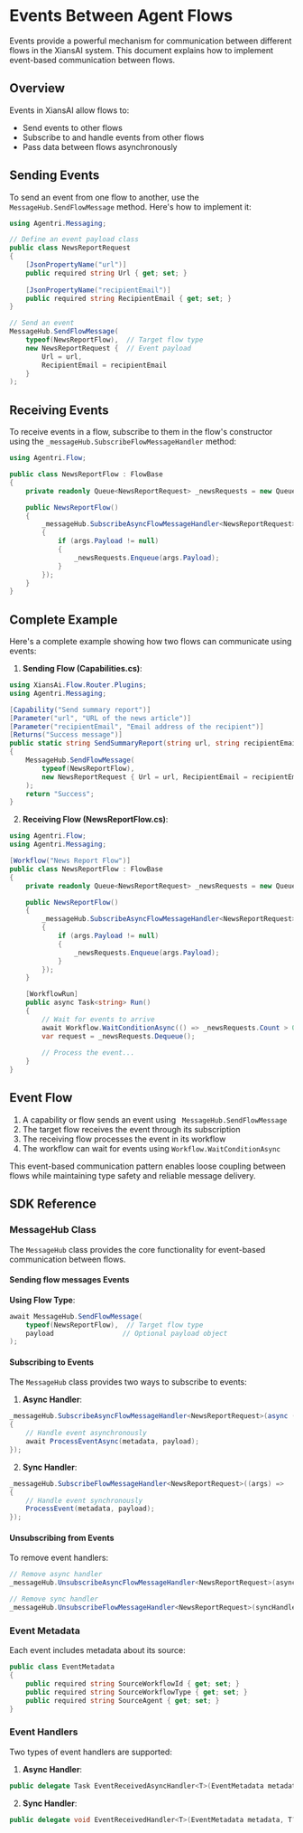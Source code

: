 # Events Between Agent Flows

Events provide a powerful mechanism for communication between different flows in the XiansAI system. This document explains how to implement event-based communication between flows.

## Overview

Events in XiansAI allow flows to:

- Send events to other flows
- Subscribe to and handle events from other flows
- Pass data between flows asynchronously

## Sending Events

To send an event from one flow to another, use the `MessageHub.SendFlowMessage` method. Here's how to implement it:

```csharp
using Agentri.Messaging;

// Define an event payload class
public class NewsReportRequest
{
    [JsonPropertyName("url")]
    public required string Url { get; set; }
    
    [JsonPropertyName("recipientEmail")]
    public required string RecipientEmail { get; set; }
}

// Send an event
MessageHub.SendFlowMessage(
    typeof(NewsReportFlow),  // Target flow type
    new NewsReportRequest {  // Event payload
        Url = url, 
        RecipientEmail = recipientEmail 
    }
);
```

## Receiving Events

To receive events in a flow, subscribe to them in the flow's constructor using the `_messageHub.SubscribeFlowMessageHandler` method:

```csharp
using Agentri.Flow;

public class NewsReportFlow : FlowBase
{
    private readonly Queue<NewsReportRequest> _newsRequests = new Queue<NewsReportRequest>();

    public NewsReportFlow()
    {
        _messageHub.SubscribeAsyncFlowMessageHandler<NewsReportRequest>(async (args) =>
        {
            if (args.Payload != null)
            {
                _newsRequests.Enqueue(args.Payload);
            }
        });
    }
}
```

## Complete Example

Here's a complete example showing how two flows can communicate using events:

1. **Sending Flow (Capabilities.cs)**:

```csharp
using XiansAi.Flow.Router.Plugins;
using Agentri.Messaging;

[Capability("Send summary report")]
[Parameter("url", "URL of the news article")]
[Parameter("recipientEmail", "Email address of the recipient")]
[Returns("Success message")]
public static string SendSummaryReport(string url, string recipientEmail)
{
    MessageHub.SendFlowMessage(
        typeof(NewsReportFlow), 
        new NewsReportRequest { Url = url, RecipientEmail = recipientEmail }
    );
    return "Success";
}
```

2. **Receiving Flow (NewsReportFlow.cs)**:

```csharp
using Agentri.Flow;
using Agentri.Messaging;

[Workflow("News Report Flow")]
public class NewsReportFlow : FlowBase
{
    private readonly Queue<NewsReportRequest> _newsRequests = new Queue<NewsReportRequest>();

    public NewsReportFlow()
    {
        _messageHub.SubscribeAsyncFlowMessageHandler<NewsReportRequest>(async (args) =>
        {
            if (args.Payload != null)
            {
                _newsRequests.Enqueue(args.Payload);
            }
        });
    }

    [WorkflowRun]
    public async Task<string> Run()
    {
        // Wait for events to arrive
        await Workflow.WaitConditionAsync(() => _newsRequests.Count > 0);
        var request = _newsRequests.Dequeue();
        
        // Process the event...
    }
}
```

## Event Flow

1. A capability or flow sends an event using ` MessageHub.SendFlowMessage`
2. The target flow receives the event through its subscription
3. The receiving flow processes the event in its workflow
4. The workflow can wait for events using `Workflow.WaitConditionAsync`

This event-based communication pattern enables loose coupling between flows while maintaining type safety and reliable message delivery.

## SDK Reference

### MessageHub Class

The `MessageHub` class provides the core functionality for event-based communication between flows.

#### Sending flow messages Events

**Using Flow Type**:

```csharp
await MessageHub.SendFlowMessage(
    typeof(NewsReportFlow),  // Target flow type
    payload                 // Optional payload object
);
```

#### Subscribing to Events

The `MessageHub` class provides two ways to subscribe to events:

1. **Async Handler**:

```csharp
_messageHub.SubscribeAsyncFlowMessageHandler<NewsReportRequest>(async (args) =>
{
    // Handle event asynchronously
    await ProcessEventAsync(metadata, payload);
});
```

2. **Sync Handler**:

```csharp
_messageHub.SubscribeFlowMessageHandler<NewsReportRequest>((args) =>
{
    // Handle event synchronously
    ProcessEvent(metadata, payload);
});
```

#### Unsubscribing from Events

To remove event handlers:

```csharp
// Remove async handler
_messageHub.UnsubscribeAsyncFlowMessageHandler<NewsReportRequest>(asyncHandler);

// Remove sync handler
_messageHub.UnsubscribeFlowMessageHandler<NewsReportRequest>(syncHandler);
```

### Event Metadata

Each event includes metadata about its source:

```csharp
public class EventMetadata
{
    public required string SourceWorkflowId { get; set; }
    public required string SourceWorkflowType { get; set; }
    public required string SourceAgent { get; set; }
}
```

### Event Handlers

Two types of event handlers are supported:

1. **Async Handler**:

```csharp
public delegate Task EventReceivedAsyncHandler<T>(EventMetadata metadata, T? payload);
```

2. **Sync Handler**:

```csharp
public delegate void EventReceivedHandler<T>(EventMetadata metadata, T? payload);
```
